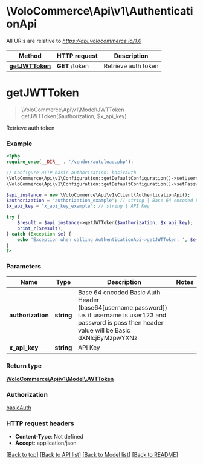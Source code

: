 # \VoloCommerce\Api\v1\AuthenticationApi

All URIs are relative to *https://api.volocommerce.io/1.0*

Method | HTTP request | Description
------------- | ------------- | -------------
[**getJWTToken**](AuthenticationApi.md#getJWTToken) | **GET** /token | Retrieve auth token


# **getJWTToken**
> \VoloCommerce\Api\v1\Model\JWTToken getJWTToken($authorization, $x_api_key)

Retrieve auth token



### Example
```php
<?php
require_once(__DIR__ . '/vendor/autoload.php');

// Configure HTTP basic authorization: basicAuth
\VoloCommerce\Api\v1\Configuration::getDefaultConfiguration()->setUsername('YOUR_USERNAME');
\VoloCommerce\Api\v1\Configuration::getDefaultConfiguration()->setPassword('YOUR_PASSWORD');

$api_instance = new \VoloCommerce\Api\v1\Client\AuthenticationApi();
$authorization = "authorization_example"; // string | Base 64 encoded Basic Auth Header (base64[username:password]) i.e. if username is user123 and password is pass then header value will be Basic dXNlcjEyMzpwYXNz
$x_api_key = "x_api_key_example"; // string | API Key

try {
    $result = $api_instance->getJWTToken($authorization, $x_api_key);
    print_r($result);
} catch (Exception $e) {
    echo 'Exception when calling AuthenticationApi->getJWTToken: ', $e->getMessage(), PHP_EOL;
}
?>
```

### Parameters

Name | Type | Description  | Notes
------------- | ------------- | ------------- | -------------
 **authorization** | **string**| Base 64 encoded Basic Auth Header (base64[username:password]) i.e. if username is user123 and password is pass then header value will be Basic dXNlcjEyMzpwYXNz |
 **x_api_key** | **string**| API Key |

### Return type

[**\VoloCommerce\Api\v1\Model\JWTToken**](../Model/JWTToken.md)

### Authorization

[basicAuth](../../README.md#basicAuth)

### HTTP request headers

 - **Content-Type**: Not defined
 - **Accept**: application/json

[[Back to top]](#) [[Back to API list]](../../README.md#documentation-for-api-endpoints) [[Back to Model list]](../../README.md#documentation-for-models) [[Back to README]](../../README.md)

